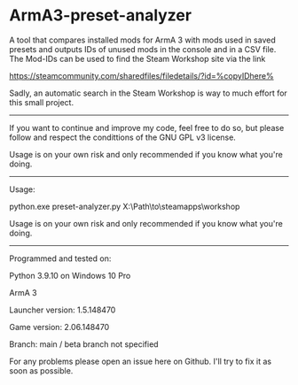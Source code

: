 # ArmA3-preset-analyzer
A tool that compares installed mods for ArmA 3 with mods used in saved presets and outputs IDs of unused mods in the console and in a CSV file.
The Mod-IDs can be used to find the Steam Workshop site via the link 

https://steamcommunity.com/sharedfiles/filedetails/?id=%copyIDhere%

Sadly, an automatic search in the Steam Workshop is way to much effort for this small project. 

------------------------------------------------------------------------------------------------

If you want to continue and improve my code, feel free to do so, but please follow and respect the condittions of the GNU GPL v3 license.

Usage is on your own risk and only recommended if you know what you're doing.

------------------------------------------------------------------------------------------------

Usage: 

python.exe preset-analyzer.py X:\Path\to\steamapps\workshop

Usage is on your own risk and only recommended if you know what you're doing.

------------------------------------------------------------------------------------------------

Programmed and tested on: 

Python 3.9.10 on Windows 10 Pro

ArmA 3

Launcher version: 1.5.148470

Game version: 2.06.148470

Branch: main / beta branch not specified

For any problems please open an issue here on Github. I'll try to fix it as soon as possible.
